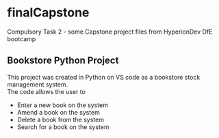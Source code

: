 # finalCapstone
Compulsory Task 2 - some Capstone project files from HyperionDev DfE bootcamp
## Bookstore Python Project
This project was created in Python on VS code as a bookstore stock management system.  
The code allows the user to 
* Enter a new book on the system
* Amend a book on the system
* Delete a book from the system
* Search for a book on the system
